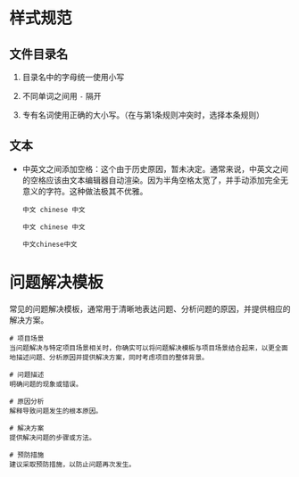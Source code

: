 # 样式规范

## 文件目录名

1. 目录名中的字母统一使用小写

2. 不同单词之间用 `-` 隔开

3. 专有名词使用正确的大小写。（在与第1条规则冲突时，选择本条规则）



## 文本

- 中英文之间添加空格：这个由于历史原因，暂未决定。通常来说，中英文之间的空格应该由文本编辑器自动渲染。因为半角空格太宽了，并手动添加完全无意义的字符。这种做法极其不优雅。

  ```
  中文 chinese 中文
  
  中文 chinese 中文
  
  中文chinese中文
  ```

  



# 问题解决模板

常见的问题解决模板，通常用于清晰地表达问题、分析问题的原因，并提供相应的解决方案。

```
# 项目场景
当问题解决与特定项目场景相关时，你确实可以将问题解决模板与项目场景结合起来，以更全面地描述问题、分析原因并提供解决方案，同时考虑项目的整体背景。

# 问题描述
明确问题的现象或错误。

# 原因分析
解释导致问题发生的根本原因。

# 解决方案
提供解决问题的步骤或方法。

# 预防措施
建议采取预防措施，以防止问题再次发生。
```

